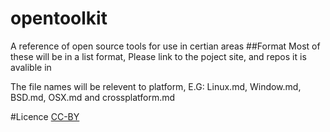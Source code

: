 # opentoolkit
A reference of open source tools for use in certian areas
##Format
Most of these will be in a list format, Please link to the poject site, and repos it is avalible in

The file names will be relevent to platform, E.G: Linux.md, Window.md, BSD.md, OSX.md and crossplatform.md

#Licence
[CC-BY](https://creativecommons.org/licenses/by/4.0/)
